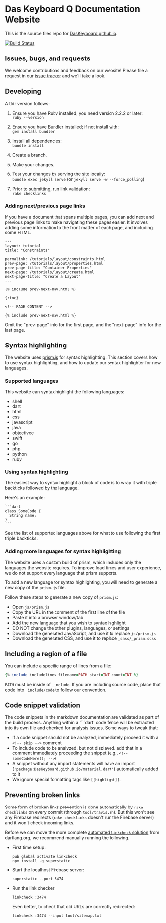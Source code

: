 # Das Keyboard Q Documentation Website

This is the source files repo for [DasKeyboard.github.io](DasKeyboard.github.io).

[![Build Status](https://travis-ci.com/DasKeyboard/DasKeyboard.github.io.svg?branch=master)](https://travis-ci.com/DasKeyboard/DasKeyboard.github.io.svg?branch=master)

## Issues, bugs, and requests

We welcome contributions and feedback on our website!
Please file a request in our
[issue tracker](https://github.com/DasKeyboard/q/issues/new)
and we'll take a look.

## Developing

A tldr version follows:

1. Ensure you have [Ruby](https://www.ruby-lang.org/en/documentation/installation/) installed; you need version 2.2.2 or later:<br>
`ruby --version`

1. Ensure you have [Bundler](http://bundler.io/) installed; if not install with:<br>
`gem install bundler`

1. Install all dependencies:<br>
`bundle install`

1. Create a branch.

1. Make your changes.

1. Test your changes by serving the site locally:<br>
`bundle exec jekyll serve` (or `jekyll serve -w --force_polling`)

1. Prior to submitting, run link validation:<br>
`rake checklinks`
### Adding next/previous page links

If you have a document that spans multiple pages, you can add next and previous
page links to make navigating these pages easier. It involves adding some information
to the front matter of each page, and including some HTML.

```
---
layout: tutorial
title: "Constraints"

permalink: /tutorials/layout/constraints.html
prev-page: /tutorials/layout/properties.html
prev-page-title: "Container Properties"
next-page: /tutorials/layout/create.html
next-page-title: "Create a Layout"
---

{% include prev-next-nav.html %}

{:toc}

<!-- PAGE CONTENT -->

{% include prev-next-nav.html %}
```

Omit the "prev-page" info for the first page, and the "next-page" info for the
last page.

## Syntax highlighting

The website uses [prism.js](http://prismjs.com/) for syntax
highlighting. This section covers how to use syntax highlighting, and
how to update our syntax highlighter for new languages.

### Supported languages

This website can syntax highlight the following languages:

* shell
* dart
* html
* css
* javascript
* java
* objectivec
* swift
* go
* php
* python
* ruby

### Using syntax highlighting

The easiest way to syntax highlight a block of code is to wrap
it with triple backticks followed by the language.

Here's an example:

<!-- skip -->

	```dart
	class SomeCode {
	  String name;
	}
	```


See the list of supported languages above for what to use
following the first triple backticks.

### Adding more languages for syntax highlighting

The  website uses a custom build of prism, which
includes only the languages the website requires. To improve
load times and user experience, we do not support every
language that prism supports.

To add a new language for syntax highlighting, you will need
to generate a new copy of the `prism.js` file.

Follow these steps to generate a new copy of `prism.js`:

* Open `js/prism.js`
* Copy the URL in the comment of the first line of the file
* Paste it into a browser window/tab
* Add the new language that you wish to syntax highlight
* DO NOT change the other plugins, languages, or settings
* Download the generated JavaScript, and use it to replace `js/prism.js`
* Download the generated CSS, and use it to replace `_sass/_prism.scss`

## Including a region of a file

You can include a specific range of lines from a file:

```ruby
{% include includelines filename=PATH start=INT count=INT %}
```

`PATH` must be inside of `_include`. If you are including source code,
place that code into `_include/code` to follow our convention.

## Code snippet validation

The code snippets in the markdown documentation are validated as part of the
build process. Anything within a '\`\`\`dart' code fence will be extracted into
its own file and checked for analysis issues. Some ways to tweak that:

* If a code snippet should not be analyzed, immediately proceed it with
  a `<!-- skip -->` comment
* To include code to be analyzed, but not displayed, add that in a comment
  immediately proceeding the snippet (e.g., `<!-- someCodeHere(); -->`)
* A snippet without any import statements will have an import
  (`'package:DasKeyboard.github.io/material.dart'`)
  automatically added to it
* We ignore special formatting tags like `[[highlight]]`.

## Preventing broken links

Some form of broken links prevention is done automatically by `rake checklinks`
on every commit (through `tool/travis.sh`). But this won't see any Firebase 
redirects (`rake checklinks` doesn't run the Firebase server) and it won't
check incoming links.

Before we can move the more complete
[automated `linkcheck` solution](https://github.com/dart-lang/site-webdev/blob/master/scripts/check-links-using-fb.sh)
from dartlang.org, we recommend manually running the following.

* First time setup:

  ```
  pub global activate linkcheck
  npm install -g superstatic
  ```

* Start the localhost Firebase server:

  ```
  superstatic --port 3474
  ```
  
* Run the link checker:

  ```
  linkcheck :3474
  ```
  
  Even better, to check that old URLs are correctly redirected:

  ```
  linkcheck :3474 --input tool/sitemap.txt
  ```
